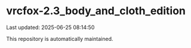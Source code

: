 # vrcfox-2.3_body_and_cloth_edition

Last updated: 2025-06-25 08:14:50

This repository is automatically maintained.
